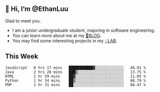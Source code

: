 ## 👋 Hi, I’m @EthanLuu

Glad to meet you.

- I am a junior undergraduate student, majoring in software engineering.
- You can learn more about me at my [📝BLOG](https://blog.ethanloo.top).
- You may find some interesting projects in my [💡LAB](https://lab.ethanloo.top).

## This Week
<!--START_SECTION:waka-->
```text
JavaScript   8 hrs 17 mins   ███████████▓░░░░░░░░░░░░░   46.01 % 
Java         2 hrs 28 mins   ███▒░░░░░░░░░░░░░░░░░░░░░   13.75 % 
HTML         1 hr 59 mins    ██▓░░░░░░░░░░░░░░░░░░░░░░   11.05 % 
Python       1 hr 34 mins    ██▒░░░░░░░░░░░░░░░░░░░░░░   08.79 % 
PHP          1 hr 31 mins    ██░░░░░░░░░░░░░░░░░░░░░░░   08.47 % 
```
<!--END_SECTION:waka-->
